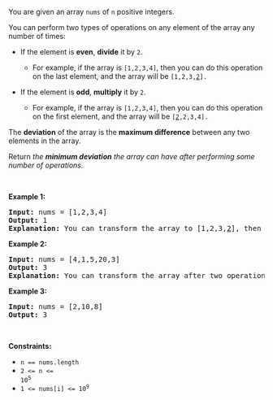 You are given an array `` nums `` of `` n `` positive integers.

You can perform two types of operations on any element of the array any number of times:

*   If the element is __even__, __divide__ it by `` 2 ``.	
    
    *   For example, if the array is `` [1,2,3,4] ``, then you can do this operation on the last element, and the array will be <code>[1,2,3,<u>2</u>].</code>
    
    
    
*   If the element is __odd__, __multiply__ it by `` 2 ``.	
    
    *   For example, if the array is `` [1,2,3,4] ``, then you can do this operation on the first element, and the array will be <code>[<u>2</u>,2,3,4].</code>
    
    
    

The __deviation__ of the array is the __maximum difference__ between any two elements in the array.

Return _the __minimum deviation__ the array can have after performing some number of operations._

&nbsp;

__Example 1:__

<pre>
<strong>Input:</strong> nums = [1,2,3,4]
<strong>Output:</strong> 1
<strong>Explanation:</strong> You can transform the array to [1,2,3,<u>2</u>], then to [<u>2</u>,2,3,2], then the deviation will be 3 - 2 = 1.
</pre>

__Example 2:__

<pre>
<strong>Input:</strong> nums = [4,1,5,20,3]
<strong>Output:</strong> 3
<strong>Explanation:</strong> You can transform the array after two operations to [4,<u>2</u>,5,<u>5</u>,3], then the deviation will be 5 - 2 = 3.
</pre>

__Example 3:__

<pre>
<strong>Input:</strong> nums = [2,10,8]
<strong>Output:</strong> 3
</pre>

&nbsp;

__Constraints:__

*   `` n == nums.length ``
*   <code>2 &lt;= n &lt;= 10<sup><span style="font-size: 10.8333px;">5</span></sup></code>
*   <code>1 &lt;= nums[i] &lt;= 10<sup>9</sup></code>
